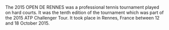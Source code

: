 The 2015 OPEN DE RENNES was a professional tennis tournament played on hard courts. It was the tenth edition of the tournament which was part of the 2015 ATP Challenger Tour. It took place in Rennes, France between 12 and 18 October 2015.
